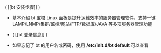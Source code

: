 ( [[bt 安装步骤]] )

- 基本介绍
	bt 宝塔 Linux 面板是提升运维效率的服务器管理软件，支持一键 LAMP/LNMP/集群/监控/网站/FTP/数据库/JAVA 等多项服务器管理功能

- ( [[bt 登录信息]] )

- 如果忘记了 bt 的用户名或密码，使用 **/etc/init.d/bt default** 可以查看
